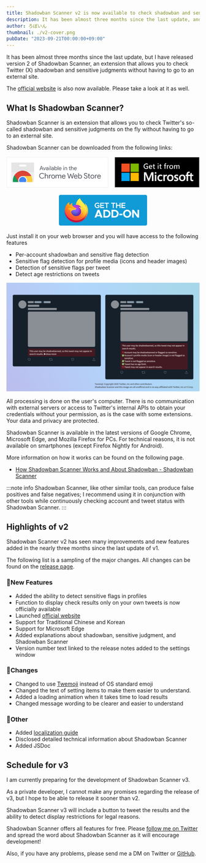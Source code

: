 ```yaml
---
title: Shadowban Scanner v2 is now available to check shadowban and sensitive judgments
description: It has been almost three months since the last update, and I have released version 2 of Shadowban Scanner, an extension that allows you to check Twitter (X) shadowban and sensitive judgments without having to go to an external site. in Shadowban Scanner v2, many improvements and new features have been added in the three months since the last update of v1.
author: ろぼいん
thumbnail: ./v2-cover.png
pubDate: "2023-09-21T00:00:00+09:00"
---
```


It has been almost three months since the last update, but I have released version 2 of Shadowban Scanner, an extension that allows you to check Twitter (X) shadowban and sensitive judgments without having to go to an external site.

The [official website](https://robot-inventor.github.io/shadowban-scanner/) is also now available. Please take a look at it as well.

## What Is Shadowban Scanner?

Shadowban Scanner is an extension that allows you to check Twitter's so-called shadowban and sensitive judgments on the fly without having to go to an external site.

Shadowban Scanner can be downloaded from the following links:

<div id="extension-badge-container">

[![Chrome](./chrome.svg)](https://chrome.google.com/webstore/detail/enlganfikppbjhabhkkilafmkhifadjd/)
[![Edge](./Edge.svg)](https://microsoftedge.microsoft.com/addons/detail/shadowban-scanner/kfeecmboomhggeeceipnbbdjmhjoccbl)
[![Firefox](./Firefox.svg)](https://addons.mozilla.org/firefox/addon/shadowban-scanner/)

</div>
<style>
#extension-badge-container p {
  display: flex;
  flex-direction: row;
  align-items: center;
  justify-content: center;
  flex-wrap: wrap;
  gap: 1rem;
  margin: 1rem 0;
}
#extension-badge-container img {
  width: auto;
  height: 5rem;
}
</style>

Just install it on your web browser and you will have access to the following features

- Per-account shadowban and sensitive flag detection
- Sensitive flag detection for profile media (icons and header images)
- Detection of sensitive flags per tweet
- Detect age restrictions on tweets

![screenshot of Shadowban Scanner](./screenshot2_en.png)

All processing is done on the user's computer. There is no communication with external servers or access to Twitter's internal APIs to obtain your credentials without your permission, as is the case with some extensions. Your data and privacy are protected.

Shadowban Scanner is available in the latest versions of Google Chrome, Microsoft Edge, and Mozilla Firefox for PCs. For technical reasons, it is not available on smartphones (except Firefox Nightly for Android).

More information on how it works can be found on the following page.

- [How Shadowban Scanner Works and About Shadowban - Shadowban Scanner](https://github.com/Robot-Inventor/shadowban-scanner/blob/main/doc/en/about-shadowban.md)

:::note info
Shadowban Scanner, like other similar tools, can produce false positives and false negatives; I recommend using it in conjunction with other tools while continuously checking account and tweet status with Shadowban Scanner.
:::

## Highlights of v2

Shadowban Scanner v2 has seen many improvements and new features added in the nearly three months since the last update of v1.

The following list is a sampling of the major changes. All changes can be found on the [release page](https://github.com/Robot-Inventor/shadowban-scanner/releases/tag/v2.0.0).

### 🎉New Features

- Added the ability to detect sensitive flags in profiles
- Function to display check results only on your own tweets is now officially available
- Launched [official website](https://robot-inventor.github.io/shadowban-scanner/)
- Support for Traditional Chinese and Korean
- Support for Microsoft Edge
- Added explanations about shadowban, sensitive judgment, and Shadowban Scanner
- Version number text linked to the release notes added to the settings window

### 🔧Changes

- Changed to use [Twemoji](https://twemoji.twitter.com/) instead of OS standard emoji
- Changed the text of setting items to make them easier to understand.
- Added a loading animation when it takes time to load results
- Changed message wording to be clearer and easier to understand

### 📝Other

- Added [localization guide](https://github.com/Robot-Inventor/shadowban-scanner/blob/main/doc/localization.md)
- Disclosed detailed technical information about Shadowban Scanner
- Added JSDoc

## Schedule for v3

I am currently preparing for the development of Shadowban Scanner v3.

As a private developer, I cannot make any promises regarding the release of v3, but I hope to be able to release it sooner than v2.

Shadowban Scanner v3 will include a button to tweet the results and the ability to detect display restrictions for legal reasons.

Shadowban Scanner offers all features for free. Please [follow me on Twitter](https://twitter.com/keita_roboin) and spread the word about Shadowban Scanner as it will encourage development!

Also, if you have any problems, please send me a DM on Twitter or [GitHub](https://github.com/Robot-Inventor/shadowban-scanner).
